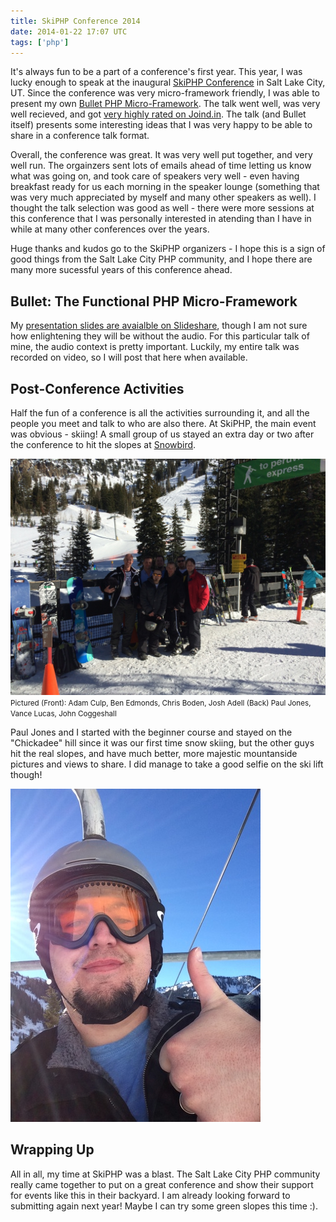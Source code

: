 ```yaml
---
title: SkiPHP Conference 2014
date: 2014-01-22 17:07 UTC
tags: ['php']
---
```


It's always fun to be a part of a conference's first year. This year, I was
lucky enough to speak at the inaugural [SkiPHP Conference](http://skiphp.com)
in Salt Lake City, UT. Since the conference was very micro-framework friendly,
I was able to present my own [Bullet PHP
Micro-Framework](http://bulletphp.com). The talk went well, was very well
recieved, and got [very highly rated on
Joind.in](http://joind.in/talk/view/10434). The talk (and Bullet itself)
presents some interesting ideas that I was very happy to be able to share in a
conference talk format.

Overall, the conference was great. It was very well put together, and very well
run. The orgainzers sent lots of emails ahead of time letting us know what was
going on, and took care of speakers very well - even having breakfast ready for
us each morning in the speaker lounge (something that was very much appreciated
by myself and many other speakers as well). I thought the talk selection was
good as well - there were more sessions at this conference that I was
personally interested in atending than I have in while at many other
conferences over the years.

Huge thanks and kudos go to the SkiPHP organizers - I hope this is a sign of
good things from the Salt Lake City PHP community, and I hope there are many
more sucessful years of this conference ahead.

## Bullet: The Functional PHP Micro-Framework

My [presentation slides are avaialble on
Slideshare](https://www.slideshare.net/vlucas/bullet-php), though I am not sure
how enlightening they will be without the audio. For this particular talk of
mine, the audio context is pretty important. Luckily, my entire talk was
recorded on video, so I will post that here when available.

## Post-Conference Activities

Half the fun of a conference is all the activities surrounding it, and all the
people you meet and talk to who are also there. At SkiPHP, the main event was
obvious - skiing! A small group of us stayed an extra day or two after the
conference to hit the slopes at [Snowbird](http://www.snowbird.com/).

![SkiPHP Slopes Crew](/images/posts/2014/skiphp-group.jpg)
<small>Pictured (Front): Adam Culp, Ben Edmonds, Chris Boden, Josh Adell
(Back) Paul Jones, Vance Lucas, John Coggeshall</small>

Paul Jones and I started with the beginner course and stayed on the "Chickadee"
hill since it was our first time snow skiing, but the other guys hit the real
slopes, and have much better, more majestic mountanside pictures and views to
share. I did manage to take a good selfie on the ski lift though!

![Vance Lucas on the Ski Lift on the Chickadee Slope at Snowbrid](/images/posts/2014/skiphp-selfie.jpg)

## Wrapping Up

All in all, my time at SkiPHP was a blast. The Salt Lake City PHP community
really came together to put on a great conference and show their support for
events like this in their backyard. I am already looking forward to submitting
again next year! Maybe I can try some green slopes this time :).
